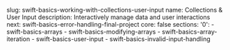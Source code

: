 slug: swift-basics-working-with-collections-user-input
name: Collections & User Input
description: Interactively manage data and user interactions
next: swift-basics-error-handling-final-project
core: false
sections:
  '0':
    - swift-basics-arrays
    - swift-basics-modifying-arrays
    - swift-basics-array-iteration
    - swift-basics-user-input
    - swift-basics-invalid-input-handling

